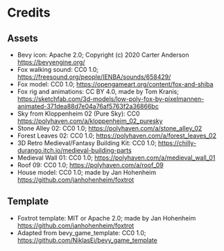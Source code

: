 # Credits

## Assets

- Bevy icon: Apache 2.0; Copyright (c) 2020 Carter Anderson https://bevyengine.org/
- Fox walking sound: CC0 1.0; https://freesound.org/people/IENBA/sounds/658429/
- Fox model: CC0 1.0; https://opengameart.org/content/fox-and-shiba
- Fox rig and animations: CC BY 4.0, made by Tom Kranis; https://sketchfab.com/3d-models/low-poly-fox-by-pixelmannen-animated-371dea88d7e04a76af5763f2a36866bc
- Sky from Kloppenheim 02 (Pure Sky): CC0 https://polyhaven.com/a/kloppenheim_02_puresky
- Stone Alley 02: CC0 1.0; https://polyhaven.com/a/stone_alley_02
- Forest Leaves 02: CC0 1.0; https://polyhaven.com/a/forest_leaves_02
- 3D Retro Medieval/Fantasy Building Kit: CC0 1.0; https://chilly-durango.itch.io/medieval-building-parts
- Medieval Wall 01: CC0 1.0; https://polyhaven.com/a/medieval_wall_01
- Roof 09: CC0 1.0; https://polyhaven.com/a/roof_09
- House model: CC0 1.0; made by Jan Hohenheim https://github.com/janhohenheim/foxtrot

## Template

- Foxtrot template: MIT or Apache 2.0; made by Jan Hohenheim https://github.com/janhohenheim/foxtrot
- Adapted from bevy_game_template: CC0 1.0; https://github.com/NiklasEi/bevy_game_template 

